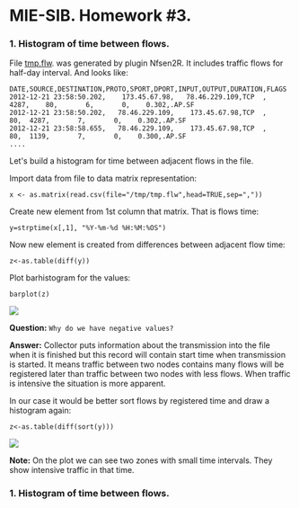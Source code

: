 # MIE-SIB. Homework #3. 

### 1. Histogram of time between flows.

File [tmp.flw](https://github.com/platomik/MIE-SIB/blob/master/homework3/tmp.flw "tmp.flw"). was generated by plugin Nfsen2R. It includes traffic flows for half-day interval. And looks like:

	DATE,SOURCE,DESTINATION,PROTO,SPORT,DPORT,INPUT,OUTPUT,DURATION,FLAGS
	2012-12-21 23:58:50.202,    173.45.67.98,   78.46.229.109,TCP  ,  4287,    80,       6,       0,    0.302,.AP.SF
	2012-12-21 23:58:50.202,   78.46.229.109,    173.45.67.98,TCP  ,    80,  4287,       7,       0,    0.302,.AP.SF
	2012-12-21 23:58:58.655,   78.46.229.109,    173.45.67.98,TCP  ,    80,  1139,       7,       0,    0.300,.AP.SF
	....

Let's build a histogram for time between adjacent flows in the file.

Import data from file to data matrix representation:

	x <- as.matrix(read.csv(file="/tmp/tmp.flw",head=TRUE,sep=","))

Create new element from 1st column that matrix. That is flows time:

	y=strptime(x[,1], "%Y-%m-%d %H:%M:%OS")
	
Now new element is created from differences between adjacent flow time:

	z<-as.table(diff(y))
	
Plot barhistogram for the values:

	barplot(z)
	
![](https://github.com/platomik/MIE-SIB/raw/master/homework3/p1.jpg)

**Question:** `Why do we have negative values?` 

**Answer:** Collector puts information about the transmission into the file when it is finished but this record will contain start time when transmission is started. It means traffic between two nodes contains many flows will be registered later than traffic between two nodes with less flows. When traffic is intensive the situation is more apparent.

In our case it would be better sort flows by registered time and draw a histogram again:

	z<-as.table(diff(sort(y)))
	
![](https://github.com/platomik/MIE-SIB/raw/master/homework3/p2.jpg)

**Note:** On the plot we can see two zones with small time intervals. They show intensive traffic in that time.

### 1. Histogram of time between flows.

